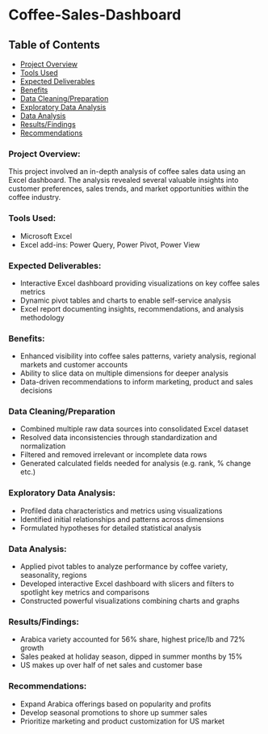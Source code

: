 # Coffee-Sales-Dashboard

## Table of Contents
- [Project Overview](#project-overview)
- [Tools Used](#tools-used)
- [Expected Deliverables](#expected-deliverables)
- [Benefits](benefits#)
- [Data Cleaning/Preparation](#data-cleaning/preparation)
- [Exploratory Data Analysis](#exploratory-data-analysis)
- [Data Analysis](data-analysis#)
- [Results/Findings](#results/findings)
- [Recommendations](#recommendations)

### Project Overview:
This project involved an in-depth analysis of coffee sales data using an Excel dashboard. The analysis revealed several valuable insights into customer preferences, sales trends, and market opportunities within the coffee industry.

### Tools Used:
- Microsoft Excel
- Excel add-ins: Power Query, Power Pivot, Power View 

### Expected Deliverables:  
- Interactive Excel dashboard providing visualizations on key coffee sales metrics
- Dynamic pivot tables and charts to enable self-service analysis 
- Excel report documenting insights, recommendations, and analysis methodology

### Benefits:
- Enhanced visibility into coffee sales patterns, variety analysis, regional markets and customer accounts
- Ability to slice data on multiple dimensions for deeper analysis 
- Data-driven recommendations to inform marketing, product and sales decisions  

### Data Cleaning/Preparation
- Combined multiple raw data sources into consolidated Excel dataset
- Resolved data inconsistencies through standardization and normalization 
- Filtered and removed irrelevant or incomplete data rows
- Generated calculated fields needed for analysis (e.g. rank, % change etc.)

### Exploratory Data Analysis: 
- Profiled data characteristics and metrics using visualizations
- Identified initial relationships and patterns across dimensions  
- Formulated hypotheses for detailed statistical analysis

### Data Analysis:
- Applied pivot tables to analyze performance by coffee variety, seasonality, regions
- Developed interactive Excel dashboard with slicers and filters to spotlight key metrics and comparisons 
- Constructed powerful visualizations combining charts and graphs

### Results/Findings:  
- Arabica variety accounted for 56% share, highest price/lb and 72% growth 
- Sales peaked at holiday season, dipped in summer months by 15%
- US makes up over half of net sales and customer base

### Recommendations:  
- Expand Arabica offerings based on popularity and profits
- Develop seasonal promotions to shore up summer sales 
- Prioritize marketing and product customization for US market
